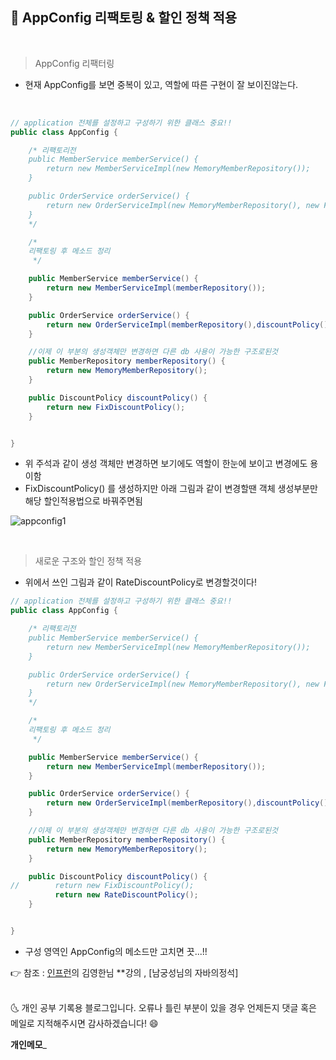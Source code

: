 ## 📌 AppConfig 리팩토링 & 할인 정책 적용
<br>

> AppConfig 리팩터링

- 현재 AppConfig를 보면 중복이 있고, 역할에 따른 구현이 잘 보이진않는다.

<br>

```java
// application 전체를 설정하고 구성하기 위한 클래스 중요!!
public class AppConfig {

    /* 리팩토리전
    public MemberService memberService() {
        return new MemberServiceImpl(new MemoryMemberRepository());
    }

    public OrderService orderService() {
        return new OrderServiceImpl(new MemoryMemberRepository(), new FixDiscountPolicy());
    }
    */

    /*
    리팩토링 후 메소드 정리
     */

    public MemberService memberService() {
        return new MemberServiceImpl(memberRepository());
    }

    public OrderService orderService() {
        return new OrderServiceImpl(memberRepository(),discountPolicy());
    }

    //이제 이 부분의 생성객체만 변경하면 다른 db 사용이 가능한 구조로된것
    public MemberRepository memberRepository() {
        return new MemoryMemberRepository();
    }

    public DiscountPolicy discountPolicy() {
        return new FixDiscountPolicy();
    }


}
```

- 위 주석과 같이 생성 객체만 변경하면 보기에도 역할이 한눈에 보이고 변경에도 용이함
- FixDiscountPolicy() 를 생성하지만 아래 그림과 같이 변경할땐 객체 생성부분만 해당 할인적용법으로 바꿔주면됨

![appconfig1](https://user-images.githubusercontent.com/52389219/151684395-84dc75b1-f753-4b38-a2e4-be5dbd718401.PNG)


<br>

> 새로운 구조와 할인 정책 적용

- 위에서 쓰인 그림과 같이 RateDiscountPolicy로 변경할것이다!

```java
// application 전체를 설정하고 구성하기 위한 클래스 중요!!
public class AppConfig {

    /* 리팩토리전
    public MemberService memberService() {
        return new MemberServiceImpl(new MemoryMemberRepository());
    }

    public OrderService orderService() {
        return new OrderServiceImpl(new MemoryMemberRepository(), new FixDiscountPolicy());
    }
    */

    /*
    리팩토링 후 메소드 정리
     */

    public MemberService memberService() {
        return new MemberServiceImpl(memberRepository());
    }

    public OrderService orderService() {
        return new OrderServiceImpl(memberRepository(),discountPolicy());
    }

    //이제 이 부분의 생성객체만 변경하면 다른 db 사용이 가능한 구조로된것
    public MemberRepository memberRepository() {
        return new MemoryMemberRepository();
    }

    public DiscountPolicy discountPolicy() {
//        return new FixDiscountPolicy();
          return new RateDiscountPolicy();
    }


}
```

- 구성 영역인 AppConfig의 메소드만 고치면 끗...!!

👉 참조 : [인프런](https://www.inflearn.com/)의 김영한님
**강의 , [남궁성님의 자바의정석] 

<br>
🌜 개인 공부 기록용 블로그입니다. 오류나 틀린 부분이 있을 경우 
언제든지 댓글 혹은 메일로 지적해주시면 감사하겠습니다! 😄
<br>

**개인메모**_
